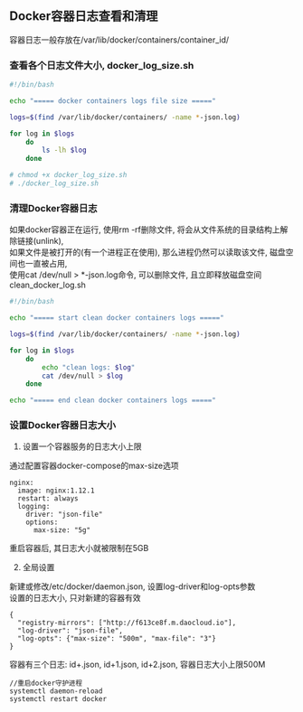 ## Docker容器日志查看和清理

容器日志一般存放在/var/lib/docker/containers/container_id/ <br/>

### 查看各个日志文件大小, docker_log_size.sh <br/>

```sh
#!/bin/bash

echo "===== docker containers logs file size ====="

logs=$(find /var/lib/docker/containers/ -name *-json.log)

for log in $logs
    do
        ls -lh $log
    done

# chmod +x docker_log_size.sh
# ./docker_log_size.sh
```

### 清理Docker容器日志

如果docker容器正在运行, 使用rm -rf删除文件, 将会从文件系统的目录结构上解除链接(unlink), <br/>
如果文件是被打开的(有一个进程正在使用), 那么进程仍然可以读取该文件, 磁盘空间也一直被占用, <br/>
使用cat /dev/null > *-json.log命令, 可以删除文件, 且立即释放磁盘空间<br/>
clean_docker_log.sh <br/>
```sh
#!/bin/bash

echo "===== start clean docker containers logs ====="

logs=$(find /var/lib/docker/containers/ -name *-json.log)

for log in $logs
    do
        echo "clean logs: $log"
        cat /dev/null > $log
    done

echo "===== end clean docker containers logs ====="
```

### 设置Docker容器日志大小

1. 设置一个容器服务的日志大小上限

通过配置容器docker-compose的max-size选项<br/>

```
nginx:
  image: nginx:1.12.1
  restart: always
  logging:
    driver: "json-file"
    options:
      max-size: "5g"
```
重启容器后, 其日志大小就被限制在5GB

2. 全局设置

新建或修改/etc/docker/daemon.json, 设置log-driver和log-opts参数<br/>
设置的日志大小, 只对新建的容器有效<br/>
```
{
  "registry-mirrors": ["http://f613ce8f.m.daocloud.io"],
  "log-driver": "json-file",
  "log-opts": {"max-size": "500m", "max-file": "3"}
}
```
容器有三个日志: id+.json, id+1.json, id+2.json, 容器日志大小上限500M <br/>
```
//重启docker守护进程
systemctl daemon-reload
systemctl restart docker
```
